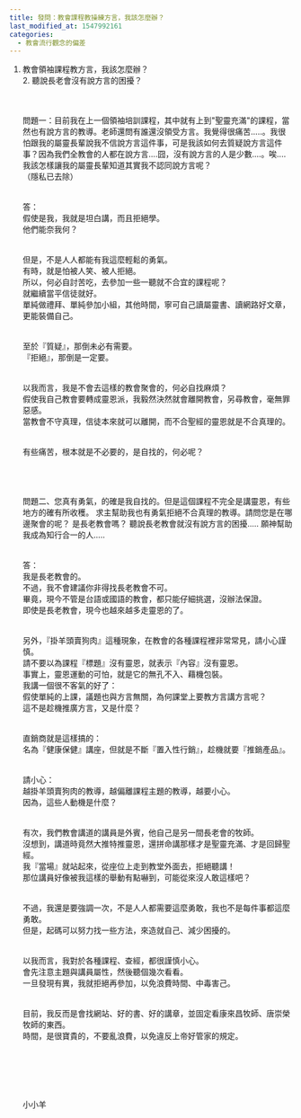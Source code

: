 ```yaml
---
title: 發問：教會課程教操練方言，我該怎麼辦？
last_modified_at: 1547992161
categories:
  - 教會流行觀念的偏差
---
```


1.	教會領袖課程教方言，我該怎麼辦？<br>2.	聽說長老會沒有說方言的困擾？<br><!--more--><br><br><br>問題一：目前我在上一個領袖培訓課程，其中就有上到"聖靈充滿"的課程，當然也有說方言的教導。老師還問有誰還沒領受方言。我覺得很痛苦.....。我很怕跟我的屬靈長輩說我不信說方言這件事，可是我該如何去質疑說方言這件事？因為我們全教會的人都在說方言....囧，沒有說方言的人是少數....。唉....我該怎樣讓我的屬靈長輩知道其實我不認同說方言呢？<br>（隱私已去除）<br><br><br>答：<br>假使是我，我就是坦白講，而且拒絕學。<br>他們能奈我何？<br><br> <br>但是，不是人人都能有我這麼輕鬆的勇氣。<br>有時，就是怕被人笑、被人拒絕。<br>所以，何必自討苦吃，去參加一些一聽就不合宜的課程呢？<br>就繼續當平信徒就好。<br>單純做禮拜、單純參加小組，其他時間，寧可自己讀屬靈書、讀網路好文章，更能裝備自己。<br><br><br>至於『質疑』，那倒未必有需要。<br>『拒絕』，那倒是一定要。<br> <br><br>以我而言，我是不會去這樣的教會聚會的，何必自找麻煩？<br>假使我自己教會要轉成靈恩派，我毅然決然就會離開教會，另尋教會，毫無罪惡感。<br>當教會不守真理，信徒本來就可以離開，而不合聖經的靈恩就是不合真理的。<br><br> <br>有些痛苦，根本就是不必要的，是自找的，何必呢？<br><br><br><br><br>問題二、您真有勇氣，的確是我自找的。但是這個課程不完全是講靈恩，有些地方的確有所收穫。 求主幫助我也有勇氣拒絕不合真理的教導。請問您是在哪邊聚會的呢？ 是長老教會嗎？ 聽說長老教會就沒有說方言的困擾..... 願神幫助我成為知行合一的人.....<br> <br><br>答：<br>我是長老教會的。<br>不過，我不會建議你非得找長老教會不可。<br>畢竟，現今不管是台語或國語的教會，都只能仔細挑選，沒辦法保證。<br>即使是長老教會，現今也越來越多走靈恩的了。<br><br> <br>另外，『掛羊頭賣狗肉』這種現象，在教會的各種課程裡非常常見，請小心謹慎。<br>請不要以為課程『標題』沒有靈恩，就表示『內容』沒有靈恩。<br>事實上，靈恩運動的可怕，就是它的無孔不入、藉機包裝。<br>我講一個很不客氣的好了：<br>假使單純的上課，議題也與方言無關，為何課堂上要教方言講方言呢？<br>這不是趁機推廣方言，又是什麼？<br><br> <br>直銷商就是這樣搞的：<br>名為『健康保健』講座，但就是不斷『置入性行銷』，趁機就要『推銷產品』。<br><br> <br>請小心：<br>越掛羊頭賣狗肉的教導，越偏離課程主題的教導，越要小心。<br>因為，這些人動機是什麼？<br><br> <br>有次，我們教會講道的講員是外賓，他自己是另一間長老會的牧師。<br>沒想到，講道時竟然大推特推靈恩，還拼命講那樣才是聖靈充滿、才是回歸聖經。<br>我『當場』就站起來，從座位上走到教堂外面去，拒絕聽講！<br>那位講員好像被我這樣的舉動有點嚇到，可能從來沒人敢這樣吧？<br><br> <br>不過，我還是要強調一次，不是人人都需要這麼勇敢，我也不是每件事都這麼勇敢。<br>但是，起碼可以努力找一些方法，來造就自己、減少困擾的。<br><br> <br>以我而言，我對於各種課程、查經，都很謹慎小心。<br>會先注意主題與講員屬性，然後聽個幾次看看。<br>一旦發現有異，我就拒絕再參加，以免浪費時間、中毒害己。<br><br> <br>目前，我反而是會找網站、好的書、好的講章，並固定看康來昌牧師、唐崇榮牧師的東西。<br>時間，是很寶貴的，不要亂浪費，以免違反上帝好管家的規定。<br> <br><br><br><br><br><br>小小羊<br><br><br><br><br><br><br><br>
